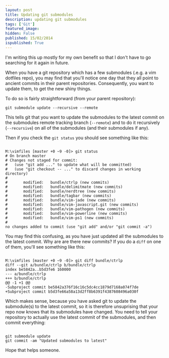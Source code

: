 ```yaml
---
layout: post
title: Updating git submodules
description: updating git submodules
tags: ['Git']
featured_image: 
hidden: False
published: 15/02/2014
ispublished: True
---
```

I'm writing this up mostly for my own benefit so that I don't have to go searching for it again in future.

When you have a git repository which has a few submodules (.e.g. a vim dotfiles repo), you may find that you'll notice one day that they all point to ancient commits in their parent repositories. Consequently, you want to update them, to get the new shiny things.

To do so is fairly straightforward (from your parent repository):

    git submodule update --recursive --remote

This tells git that you want to update the submodules to the latest commit on the submodules remote tracking branch (```--remote```) and to do it recursively (```--recursive```) on all of the submodules (and their submodules if any).

Then if you check the ```git status``` you should see something like this:

<pre><code>
M:\vimfiles [master +0 ~9 -0]> git status
# On branch master
# Changes not staged for commit:
#   (use "git add <file>..." to update what will be committed)
#   (use "git checkout -- <file>..." to discard changes in working directory)
#
#       modified:   bundle/ctrlp (new commits)
#       modified:   bundle/delimitmate (new commits)
#       modified:   bundle/nerdtree (new commits)
#       modified:   bundle/tagbar (new commits)
#       modified:   bundle/vim-jade (new commits)
#       modified:   bundle/vim-javascript.git (new commits)
#       modified:   bundle/vim-pathogen (new commits)
#       modified:   bundle/vim-powerline (new commits)
#       modified:   bundle/vim-ps1 (new commits)
#
no changes added to commit (use "git add" and/or "git commit -a")
</code></pre>

You may find this confusing, as you have just updated all the submodules to the latest commit. Why are are there new commits? If you do a ```diff``` on one of them, you'll see something like this:

<pre><code>
M:\vimfiles [master +0 ~9 -0]> git diff bundle/ctrlp
diff --git a/bundle/ctrlp b/bundle/ctrlp
index be5842a..b5d3fe6 160000
--- a/bundle/ctrlp
+++ b/bundle/ctrlp
@@ -1 +1 @@
-Subproject commit be5842a376f16c16c5dc4cc1879d7168a074f7de
+Subproject commit b5d3fe66a58a13d2ff8b6391f4387608496a030f
</code></pre>

Which makes sense, because you have asked git to update the submodule(s) to the latest commit, so it is therefore unsuprising that your repo now knows that its submodules have changed. You need to tell your repository to actually use the latest commit of the submodules, and then commit everything:

<pre><code>
git submodule update
git commit -am "Updated submodules to latest"
</code></pre>

Hope that helps someone.
